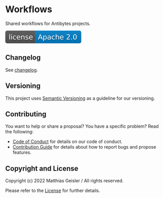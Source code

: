 # Workflows
Shared workflows for Antibytes projects. 

[![License](https://raw.githubusercontent.com/bitPogo/workflows/main/docs/src/assets/badge-license.svg)](https://github.com/bitPogo/kfixture/blob/main/LICENSE)

## Changelog

See [changelog](https://github.com/bitPogo/workflows/blob/main/CHANGELOG.md).

## Versioning

This project uses [Semantic Versioning](http://semver.org/) as a guideline for our versioning.

## Contributing

You want to help or share a proposal? You have a specific problem? Read the following:

* [Code of Conduct](https://github.com/bitPogo/workflows/blob/main/CODE_OF_CONDUCT.md) for details on our code of conduct.
* [Contribution Guide](https://github.com/bitPogo/workflows/blob/main/CONTRIBUTING.md) for details about how to report bugs and propose features.

## Copyright and License

Copyright (c) 2022 Matthias Geisler / All rights reserved.

Please refer to the [License](https://github.com/bitPogo/workflows/blob/main/LICENSE) for further details.

